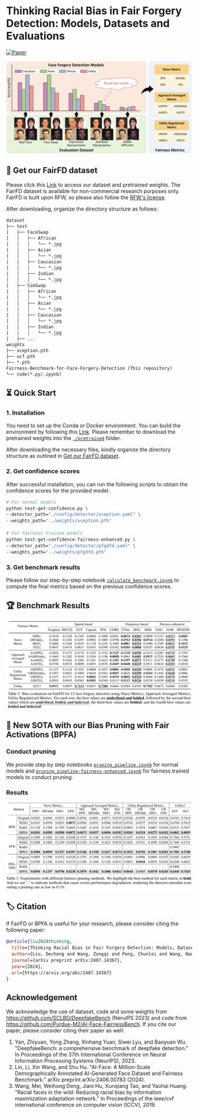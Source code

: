 # Thinking Racial Bias in Fair Forgery Detection: Models, Datasets and Evaluations

[![Paper](https://img.shields.io/badge/arXiv-2407.14367-blue)](https://arxiv.org/abs/2407.14367)

![Main](fig/main.jpg)


<!-- This is the official project repository for the paper ["Thinking Racial Bias in Fair Forgery Detection: Models, Datasets and Evaluations"](https://arxiv.org/abs/2407.14367v2) (AAAI 2025). This paper proposes a fairness evaluation dataset for deepfake detection, along with a pruning-based method to enhance fairness. -->


## 🎁 Get our FairFD dataset

Please click this [Link](https://mailstsinghuaeducn-my.sharepoint.com/:f:/g/personal/zq-wang24_mails_tsinghua_edu_cn/EvaLlK_b1PpAgDIIoxHb34YBMLPEKlC5FxvQAviO221uCA?e=OcVNzp) to access our dataset and pretrained weights. The FairFD dataset is available for non-commercial research purposes only. FairFD is built upon RFW, so please also follow the [RFW's license](http://whdeng.cn/RFW/Training%EF%BC%88%E6%AD%A3%E5%BC%8F%E7%89%88%EF%BC%89/license.html).

After downloading, organize the directory structure as follows:

```
dataset
├── test
|   ├── FaceSwap
|   │   ├── African
|   │   │   └── *.jpg
|   │   ├── Asian
|   │   │   └── *.jpg
|   │   ├── Caucasian
|   │   │   └── *.jpg
|   │   ├── Indian
|   │   │   └── *.jpg
|   ├── SimSwap
|   │   ├── African
|   │   │   └── *.jpg
|   │   ├── Asian
|   │   │   └── *.jpg
|   │   ├── Caucasian
|   │   │   └── *.jpg
|   │   ├── Indian
|   │   │   └── *.jpg
|   ├── ...
weights
├── xception.pth
├── ucf.pth
├── *.pth
Fairness-Benchmark-for-Face-Forgery-Detection (This repository)
└── code(*.py/.ipynb)
```

## ⏳ Quick Start

### 1. Installation

You need to set up the Conda or Docker environment. You can build the environment by following this [Link](https://github.com/SCLBD/DeepfakeBench?tab=readme-ov-file#-quick-start). Please remember to download the pretrained weights into the [`./pretrained`](./pretrained) folder.

After downloading the necessary files, kindly organize the directory structure as outlined in [Get our FairFD dataset](#-get-our-fairfd-dataset).

### 2. Get confidence scores

After successful installation, you can run the following scripts to obtain the confidence scores for the provided model. 

```bash
# For normal models
python test-get-confidence.py \
--detector_path="./config/detector/xception.yaml" \
--weights_path="../weights/xception.pth"

# For fairness trained models
python test-get-confidence-fairness-enhanced.py \
--detector_path="./config/detector/pfgdfd.yaml" \
--weights_path="../weights/pfgdfd.pth"
```

### 3. Get benchmark results

Please follow our step-by-step notebook [`calculate_benchmark.ipynb`](calculate_benchmark.ipynb) to compute the final metrics based on the previous confidence scores.

## 🏆 Benchmark Results

![BenchmarkResults](fig/benchmark_results.jpg)

## 🎯 New SOTA with our Bias Pruning with Fair Activations (BPFA)

### Conduct pruning
We provide step by step notebooks [`pruning_pipeline.ipynb`](pruning_pipeline.ipynb) for normal models and [`pruning_pipeline-fairness-enhanced.ipynb`](pruning_pipeline-fairness-enhanced.ipynb) for fairness trained models to conduct pruning. 

### Results

![BPFA](fig/BPFA.jpg)


## 🏷️ Citation

If FairFD or BPFA is useful for your research, please consider citing the following paper: 

```bibtex
@article{liu2024thinking,
  title={Thinking Racial Bias in Fair Forgery Detection: Models, Datasets and Evaluations},
  author={Liu, Decheng and Wang, Zongqi and Peng, Chunlei and Wang, Nannan and Hu, Ruimin and Gao, Xinbo},
  journal={arXiv preprint arXiv:2407.14367},
  year={2024},
  url={https://arxiv.org/abs/2407.14367}
}
```

## Acknowledgement

We acknowledge the use of dataset, code and some weights from https://github.com/SCLBD/DeepfakeBench (NeruIPS 2023) and code from https://github.com/Purdue-M2/AI-Face-FairnessBench. If you cite our paper, please consider citing their paper as well:

1. Yan, Zhiyuan, Yong Zhang, Xinhang Yuan, Siwei Lyu, and Baoyuan Wu. "DeepfakeBench: a comprehensive benchmark of deepfake detection." In Proceedings of the 37th International Conference on Neural Information Processing Systems (NeurIPS), 2023.
2. Lin, Li, Xin Wang, and Shu Hu. "AI-Face: A Million-Scale Demographically Annotated AI-Generated Face Dataset and Fairness Benchmark." arXiv preprint arXiv:2406.00783 (2024).
3. Wang, Mei, Weihong Deng, Jiani Hu, Xunqiang Tao, and Yaohai Huang. "Racial faces in the wild: Reducing racial bias by information maximization adaptation network." In Proceedings of the ieee/cvf international conference on computer vision (ICCV), 2019.


